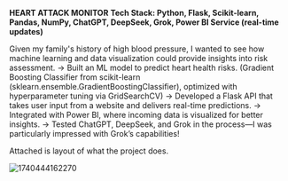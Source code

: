 **HEART ATTACK MONITOR**
**Tech Stack: Python, Flask, Scikit-learn, Pandas, NumPy, ChatGPT, DeepSeek, Grok, Power BI Service (real-time updates)**


Given my family's history of high blood pressure, I wanted to see how machine learning and data visualization could provide insights into risk assessment.
→ Built an ML model to predict heart health risks. (Gradient Boosting Classifier from scikit-learn (sklearn.ensemble.GradientBoostingClassifier), optimized with hyperparameter tuning via GridSearchCV)
→ Developed a Flask API that takes user input from a website and delivers real-time predictions.
→ Integrated with Power BI, where incoming data is visualized for better insights.
→ Tested ChatGPT, DeepSeek, and Grok in the process—I was particularly impressed with Grok’s capabilities!

Attached is layout of what the project does.

![1740444162270](https://github.com/user-attachments/assets/d330ef4a-d439-4ffb-b56a-992e456f455d)
